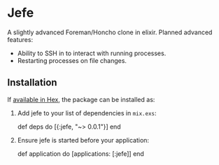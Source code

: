 # Jefe

A slightly advanced Foreman/Honcho clone in elixir.  Planned advanced features:

- Ability to SSH in to interact with running processes.
- Restarting processes on file changes.

## Installation

If [available in Hex](https://hex.pm/docs/publish), the package can be installed as:

  1. Add jefe to your list of dependencies in `mix.exs`:

        def deps do
          [{:jefe, "~> 0.0.1"}]
        end

  2. Ensure jefe is started before your application:

        def application do
          [applications: [:jefe]]
        end

